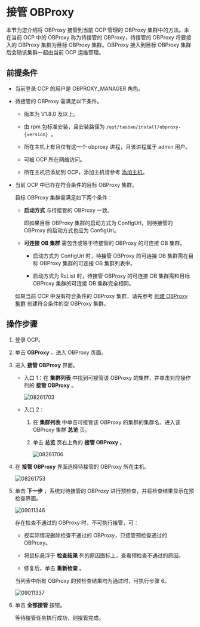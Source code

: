 接管 OBProxy 
===============================

本节为您介绍将 OBProxy 接管到当前 OCP 管理的 OBProxy 集群中的方法。未在当前 OCP 中的 OBProxy 称为待接管的 OBProxy，待接管的 OBProxy 将要接入的 OBProxy 集群为目标 OBProxy 集群。OBProxy 接入到目标 OBProxy 集群后会随该集群一起由当前 OCP 运维管理。

前提条件 
-------------------------

* 当前登录 OCP 的用户是 OBPROXY_MANAGER 角色。

  

* 待接管的 OBProxy 需满足以下条件。

  * 版本为 V1.8.0 及以上。

    
  
  * 由 rpm 包标准安装，且安装路径为 `/opt/taobao/install/obproxy-{version} `。

    
  
  * 所在主机上有且仅有这一个 obproxy 进程，且该进程属于 admin 用户。

    
  
  * 可被 OCP 所在网络访问。

    
  
  * 所在主机已添加到 OCP，添加主机请参考 [添加主机](../6.management-host/2.add-host.md)。

    
  

  

* 当前 OCP 中已存在符合条件的目标 OBProxy 集群。

  目标 OBProxy 集群需满足如下两个条件：
  
  * **启动方式** 与待接管的 OBProxy 一致。

    即如果目标 OBProxy 集群的启动方式为 ConfigUrl，则待接管的 OBProxy 的启动方式也应为 ConfigUrl。
    
  
  * **可连接 OB 集群** 需包含或等于待接管的 OBProxy 的可连接 OB 集群。

    * 启动方式为 ConfigUrl 时，待接管 OBProxy 的可连接 OB 集群需在目标 OBProxy 集群的可连接 OB 集群列表中。

      
    
    * 启动方式为 RsList 时，待接管 OBProxy 的可连接 OB 集群需和目标 OBProxy 集群的可连接 OB 集群完全相同。

      
    

    
  

  

  如果当前 OCP 中没有符合条件的 OBProxy 集群，请先参考 [创建 OBProxy 集群](../8.obproxy-management/1.create-an-obproxy-cluster.md) 创建符合条件的空 OBProxy 集群。
  




操作步骤 
-------------------------

1. 登录 OCP。

   

2. 单击 **OBProxy** ，进入 OBProxy 页面。

   

3. 进入 **接管 OBProxy** 界面。

   * 入口 1：在 **集群列表** 中找到可接管该 OBProxy 的集群，并单击对应操作列的 **接管 OBProxy** 。

     ![08261703](https://help-static-aliyun-doc.aliyuncs.com/assets/img/zh-CN/0931799261/p312712.png)
     
   
   * 入口 2：

     1. 在 **集群列表** 中单击可接管该 OBProxy 的集群的集群名，进入该 OBProxy 集群 **总览** 页。

        
     
     2. 单击 **总览** 页右上角的 **接管 OBProxy** 。

        ![08261706](https://help-static-aliyun-doc.aliyuncs.com/assets/img/zh-CN/0931799261/p312718.png)
        
     

     
   

   

4. 在 **接管 OBProxy** 界面选择待接管的 OBProxy 所在主机。

   ![08261753](https://help-static-aliyun-doc.aliyuncs.com/assets/img/zh-CN/6604601361/p312758.png)
   

5. 单击 **下一步** ，系统对待接管的 OBProxy 进行预检查，并将检查结果显示在预检查界面。

   ![09011346](https://help-static-aliyun-doc.aliyuncs.com/assets/img/zh-CN/7604601361/p314076.png)

   存在检查不通过的 OBProxy 时，不可执行接管，可：
   * 视实际情况删除检查不通过的 OBProxy，只接管预检查通过的 OBProxy。

     
   
   * 将鼠标悬浮于 **检查结果** 列的原因图标上，查看预检查不通过的原因。

   *  修复后，单击 **重新检查** 。
     
   

   

   当列表中所有 OBProxy 的预检查结果均为通过时，可执行步骤 6。

   ![09011337](https://help-static-aliyun-doc.aliyuncs.com/assets/img/zh-CN/7604601361/p314073.png)
   

6. 单击 **全部接管** 按钮。

   等待接管任务执行成功，则接管完成。
   



